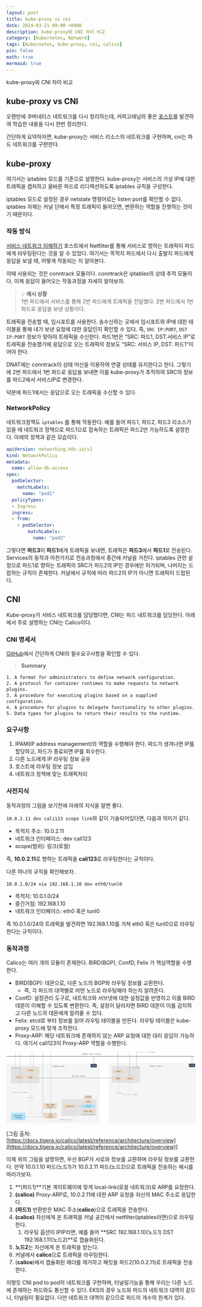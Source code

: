 ```yaml
---
layout: post
title: kube-proxy vs cni
date: 2024-03-21 09:00 +0900 
description: kube-proxy와 CNI 차이 비교
category: [Kubernetes, Network] 
tags: [Kubernetes, kube-proxy, cni, calico] 
pin: false
math: true
mermaid: true
---
```



kube-proxy와 CNI 차이 비교
<!--more-->


## kube-proxy vs CNI


오랜만에 쿠버네티스 네트워크를 다시 정리하는데, 커피고래님의 좋은 [포스트](https://coffeewhale.com/packet-network3#kube-proxy-iptable-mode)를 발견하여 학습한 내용을 다시 한번 정리한다. 


간단하게 요약하자면, kube-proxy는 서비스 리소스의 네트워크를 구현하며, cni는 파드 네트워크를 구현한다. 


## kube-proxy


여기서는 iptables 모드를 기준으로 설명한다. kube-proxy는 서비스의 가상 IP에 대한 트래픽을 캡처하고 올바른 파드로 리디렉션하도록 iptables 규칙을 구성한다.


iptables 모드로 설정된 경우 netstate 명령어로는 listen port를 확인할 수 없다. iptables 자체는 커널 단에서 특정 트래픽이 들어오면, 변환하는 역할을 진행하는 것이기 때문이다.


### 작동 방식


[서비스 네트워크 이해하기](https://www.handongbee.com/posts/%EC%84%9C%EB%B9%84%EC%8A%A4-%EB%84%A4%ED%8A%B8%EC%9B%8C%ED%81%AC-%EB%AA%A8%EB%8D%B8-%EC%9D%B4%ED%95%B4%ED%95%98%EA%B8%B0/) 포스트에서 Netfilter를 통해 서비스로 향하는 트래픽이 파드에게 라우팅된다는 것을 알 수 있었다. 여기서는 목적지 파드에서 다시 출발지 파드에게 응답을 보낼 때, 어떻게 작동되는 지 알아본다. 


이때 사용되는 것은 conntrack 모듈이다. conntrack은 iptables의 상태 추적 모듈이다. 이제 응답이 들어오는 작동과정을 자세히 알아보자.


> 💡 **예시 상황**  
> 1번 파드에서 서비스를 통해 2번 파드에게 트래픽을 전달했다. 2번 파드에서 1번 파드로 응답을 보낸 상황이다.


트래픽을 전송할 때, 임시포트를 사용한다. 송수신하는 곳에서 임시포트와 IP에 대한 테이블을 통해 내가 보낸 요청에 대한 응답인지 확인할 수 있다. 즉,  `SRC IP:PORT`, `DST IP:PORT` 정보가 맞아야 트래픽을 수신한다. 파드1번은 “SRC: 파드1, DST:서비스 IP”로 트래픽을 전송했기에 응답으로 오는 트래픽의 정보도 “SRC: 서비스 IP, DST: 파드1”이어야 한다. 


DNAT에는 conntrack이 상태 머신을 이용하여 연결 상태를 유지한다고 한다. 그렇기에 2번 파드에서 1번 파드로 응답을 보내면 이를 kube-proxy가 추적하여 SRC의 정보를 파드2에서 서비스IP로 변경한다. 


덕분에 파드1에서는 응답으로 오는 트래픽을 수신할 수 있다.


### NetworkPolicy


네트워크정책도 `iptables` 를 통해 작동한다. 예를 들어 파드1, 파드2, 파드3 리소스가 있을 때 네트워크 정책으로 파드1으로 접속하는 트래픽은 파드2만 가능하도록 설정한다. 아래의 정책과 같은 모습이다.


```yaml
apiVersion: networking.k8s.io/v1
kind: NetworkPolicy
metadata:
  name: allow-db-access
spec:
  podSelector:
    matchLabels:
      name: "pod1"
  policyTypes:
  - Ingress
  ingress:
  - from:
    - podSelector:
        matchLabels:
          name: "pod2"
```


그렇다면 **파드3**이 **파드1**에게 트래픽을 보내면, 트래픽은 **파드3**에서 **파드1**로 전송된다. Services의 동작과 마찬가지로 전송과정에서 중간에 커널을 거친다. iptables 관련 설정으로 파드1로 향하는 트래픽의 SRC가 파드2의 IP인 경우에만 허가되며, 나머지는 드랍하는 규칙이 존재한다. 커널에서 규칙에 따라 파드2의 IP가 아니면 트래픽이 드랍된다.


## CNI


Kube-proxy가 서비스 네트워크를 담당했다면, CNI는 파드 네트워크를 담당한다. 아래에서 주로 설명하는 CNI는 Calico이다. 


### CNI 명세서


[GitHub](https://github.com/containernetworking/cni/blob/main/SPEC.md#overview)에서 간단하게 CNI의 필수요구사항을 확인할 수 있다. 


> **Summary**

	1. A format for administrators to define network configuration.
	2. A protocol for container runtimes to make requests to network plugins.
	3. A procedure for executing plugins based on a supplied configuration.
	4. A procedure for plugins to delegate functionality to other plugins.
	5. Data types for plugins to return their results to the runtime.

### 요구사항

1. IPAM(IP address management)의 역할을 수행해야 한다. 파드가 생겨나면 IP를 할당하고, 파드가 종료되면 IP를 회수한다.
2. 다른 노드에게 IP 라우팅 정보 공유
3. 호스트에 라우팅 정보 삽입
4. 네트워크 정책에 맞는 트래픽처리

### 사전지식


동작과정의 그림을 보기전에 아래의 지식을 알면 좋다.


`10.0.2.11 dev cali123 scope link`와 같이 기술되어있다면, 다음과 의미가 같다. 

- 목적지 주소: 10.0.2.11
- 네트워크 인터페이스: dev cali123
- scope(범위): 링크(로컬)

즉, **10.0.2.11**로 향하는 트래픽을 **cali123**로 라우팅한다는 규칙이다. 


다른 하나의 규칙을 확인해보자.


`10.0.1.0/24 via 192.168.1.10 dev eth0/tunl0`

- 목적지: 10.0.1.0/24
- 중간거점: 192.168.1.10
- 네트워크 인터페이스: eth0 혹은 tunl0

즉 10.0.1.0/24의 트래픽을 발견하면 192.168.1.10를 거쳐 eth0 혹은 tunl0으로 라우팅한다는 규칙이다.


### 동작과정


Calico는 여러 개의 모듈이 존재한다. BIRD(BGP), ConfD, Felix 가 핵심역할을 수행한다. 

- BIRD(BGP): 데몬으로, 다른 노드의 BGP와 라우팅 정보를 교환한다.
	- 즉, 각 파드의 대역별로 어떤 노드로 라우팅해야 하는지 알려준다.
- ConfD: 설정관리 도구로, 네트워크와 서브넷에 대한 설정값을 반영하고 이를 BIRD 데몬이 이해할 수 있도록 변환한다. 즉, 설정이 달라지면 BIRD 데몬이 이를 감지하고 다른 노드의 데몬에게 알려줄 수 있다.
- Felix: etcd로 부터 정보를 읽어 라우팅 테이블을 만든다. 라우팅 테이블은 kube-proxy 모드에 맞게 조작한다.
- Proxy-ARP: 해당 네트워크에 존재하지 않는 ARP 요청에 대한 대리 응답이 가능하다. 여기서 cali123이 Proxy-ARP 역할을 수행한다.

![Untitled.png](/assets/img/post/Kubeproxy%20vs%20CNI/1.png)


[그림 출처: [https://docs.tigera.io/calico/latest/reference/architecture/overview](https://docs.tigera.io/calico/latest/reference/architecture/overview)]


이제 위의 그림을 설명하면, 우선 BGP가 서로와 정보를 교환하며 라우팅 정보를 교환한다. 만약 10.0.1.10 파드(노드1)가 10.0.2.11 파드(노드2)으로 트래픽을 전송하는 예시를 따라가보자.

1. **(파드1)**기본 게이트웨이에 맞게 local-link(로컬 네트워크)로 ARP를 요청한다.
2. **(calico)** Proxy-ARP로, 10.0.2.11에 대한 ARP 요청을 자신의 MAC 주소로 응답한다.
3. **(파드1)** 반환받은 MAC 주소(**calico**)으로 트래픽을 전송한다.
4. **(calico)** 자신에게 온 트래픽을 커널 공간에서 netfilter(iptables라면)으로 라우팅한다.
	1. 라우팅 옵션이 IPIP라면, 예를 들어 **SRC 192.168.1.10(노드1) DST 192.168.1.11(노드2)**로 캡슐화된다.
5. **노드2**는 자신에게 온 트래픽을 받는다.
6. 커널에서 **calico**으로 트래픽을 라우팅한다.
7. (**calico**)에서 캡슐화된 헤더를 제거하고 패킷을 파드2(10.0.2.11)로 트래픽을 전송한다.

이렇듯 CNI pod to pod의 네트워크를 구현하며, 터널링기능을 통해 우리는 다른 노드에 존재하는 파드와도 통신할 수 있다. EKS의 경우 노드와 파드의 네트워크 대역이 같으니, 터널링이 필요없다. 다만 네트워크 대역이 같으므로 파드의 개수의 한계가 있다.

